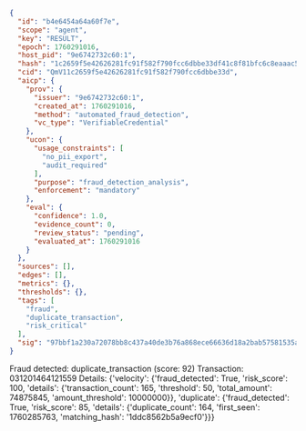 ```json
{
  "id": "b4e6454a64a60f7e",
  "scope": "agent",
  "key": "RESULT",
  "epoch": 1760291016,
  "host_pid": "9e6742732c60:1",
  "hash": "1c2659f5e42626281fc91f582f790fcc6dbbe33df41c8f81bfc6c8eaaac5af4c",
  "cid": "QmV11c2659f5e42626281fc91f582f790fcc6dbbe33d",
  "aicp": {
    "prov": {
      "issuer": "9e6742732c60:1",
      "created_at": 1760291016,
      "method": "automated_fraud_detection",
      "vc_type": "VerifiableCredential"
    },
    "ucon": {
      "usage_constraints": [
        "no_pii_export",
        "audit_required"
      ],
      "purpose": "fraud_detection_analysis",
      "enforcement": "mandatory"
    },
    "eval": {
      "confidence": 1.0,
      "evidence_count": 0,
      "review_status": "pending",
      "evaluated_at": 1760291016
    }
  },
  "sources": [],
  "edges": [],
  "metrics": {},
  "thresholds": {},
  "tags": [
    "fraud",
    "duplicate_transaction",
    "risk_critical"
  ],
  "sig": "97bbf1a230a72078bb8c437a40de3b76a868ece66636d18a2bab57581535aa82"
}
```

Fraud detected: duplicate_transaction (score: 92)
Transaction: 031201464121559
Details: {'velocity': {'fraud_detected': True, 'risk_score': 100, 'details': {'transaction_count': 165, 'threshold': 50, 'total_amount': 74875845, 'amount_threshold': 10000000}}, 'duplicate': {'fraud_detected': True, 'risk_score': 85, 'details': {'duplicate_count': 164, 'first_seen': 1760285763, 'matching_hash': '1ddc8562b5a9ecf0'}}}